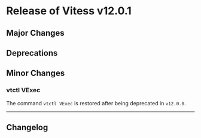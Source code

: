 # Release of Vitess v12.0.1

## Major Changes


## Deprecations

## Minor Changes

### vtctl VExec

The command `vtctl VExec` is restored after being deprecated in `v12.0.0`.


------------
## Changelog

